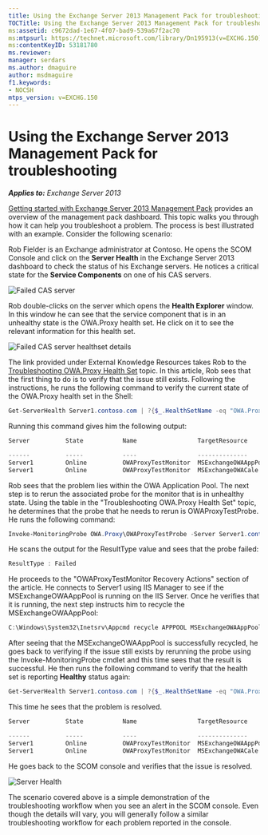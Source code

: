 ```yaml
---
title: Using the Exchange Server 2013 Management Pack for troubleshooting
TOCTitle: Using the Exchange Server 2013 Management Pack for troubleshooting
ms:assetid: c9672dad-1e67-4f07-bad9-539a67f2ac70
ms:mtpsurl: https://technet.microsoft.com/library/Dn195913(v=EXCHG.150)
ms:contentKeyID: 53181780
ms.reviewer: 
manager: serdars
ms.author: dmaguire
author: msdmaguire
f1.keywords:
- NOCSH
mtps_version: v=EXCHG.150
---
```


# Using the Exchange Server 2013 Management Pack for troubleshooting

_**Applies to:** Exchange Server 2013_

[Getting started with Exchange Server 2013 Management Pack](getting-started-with-exchange-server-2013-management-pack.md) provides an overview of the management pack dashboard. This topic walks you through how it can help you troubleshoot a problem. The process is best illustrated with an example. Consider the following scenario:

Rob Fielder is an Exchange administrator at Contoso. He opens the SCOM Console and click on the **Server Health** in the Exchange Server 2013 dashboard to check the status of his Exchange servers. He notices a critical state for the **Service Components** on one of his CAS servers.

![Failed CAS server](images/Dn195913.32a265d9-68e0-4d8c-9f83-1d10cdda1f84(EXCHG.150).png "Failed CAS server")

Rob double-clicks on the server which opens the **Health Explorer** window. In this window he can see that the service component that is in an unhealthy state is the OWA.Proxy health set. He click on it to see the relevant information for this health set.

![Failed CAS server healthset details](images/Dn195913.8e4d05a6-9128-40d8-b262-e60e9affc973(EXCHG.150).png "Failed CAS server healthset details")

The link provided under External Knowledge Resources takes Rob to the [Troubleshooting OWA.Proxy Health Set](/exchange/management/health/troubleshooting-owa-proxy-health-set) topic. In this article, Rob sees that the first thing to do is to verify that the issue still exists. Following the instructions, he runs the following command to verify the current state of the OWA.Proxy health set in the Shell:

```powershell
Get-ServerHealth Server1.contoso.com | ?{$_.HealthSetName -eq "OWA.Proxy"}
```

Running this command gives him the following output:

```powershell
Server          State           Name                 TargetResource       HealthSetName   AlertValue ServerComponent

------          -----           ----                 --------------       -------------   ---------- ----------
Server1         Online          OWAProxyTestMonitor  MSExchangeOWAAppPool OWA.Proxy       Unhealthy  OwaProxy
Server1         Online          OWAProxyTestMonitor  MSExchangeOWACale... OWA.Proxy       Healthy    OwaProxy
```

Rob sees that the problem lies within the OWA Application Pool. The next step is to rerun the associated probe for the monitor that is in unhealthy state. Using the table in the "Troubleshooting OWA.Proxy Health Set" topic, he determines that the probe that he needs to rerun is OWAProxyTestProbe. He runs the following command:

```powershell
Invoke-MonitoringProbe OWA.Proxy\OWAProxyTestProbe -Server Server1.contoso.com | Format-List
```

He scans the output for the ResultType value and sees that the probe failed:

```powershell
ResultType : Failed
```

He proceeds to the "OWAProxyTestMonitor Recovery Actions" section of the article. He connects to Server1 using IIS Manager to see if the MSExchangeOWAAppPool is running on the IIS Server. Once he verifies that it is running, the next step instructs him to recycle the MSExchangeOWAAppPool:

```powershell
C:\Windows\System32\Inetsrv\Appcmd recycle APPPOOL MSExchangeOWAAppPool
```

After seeing that the MSExchangeOWAAppPool is successfully recycled, he goes back to verifying if the issue still exists by rerunning the probe using the Invoke-MonitoringProbe cmdlet and this time sees that the result is successful. He then runs the following command to verify that the health set is reporting **Healthy** status again:

```powershell
Get-ServerHealth Server1.contoso.com | ?{$_.HealthSetName -eq "OWA.Proxy"}
```

This time he sees that the problem is resolved.

```powershell
Server          State           Name                 TargetResource       HealthSetName   AlertValue ServerComponent

------          -----           ----                 --------------       -------------   ---------- ----------
Server1         Online          OWAProxyTestMonitor  MSExchangeOWAAppPool OWA.Proxy       Healthy    OwaProxy
Server1         Online          OWAProxyTestMonitor  MSExchangeOWACale... OWA.Proxy       Healthy    OwaProxy
```

He goes back to the SCOM console and verifies that the issue is resolved.

![Server Health](images/Dn195908.c863be83-fc4b-4daf-a18b-27b1aae15b1d(EXCHG.150).png "Server Health")

The scenario covered above is a simple demonstration of the troubleshooting workflow when you see an alert in the SCOM console. Even though the details will vary, you will generally follow a similar troubleshooting workflow for each problem reported in the console.
